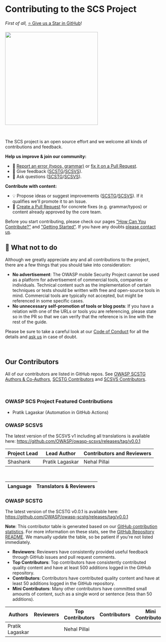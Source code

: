 # Contributing to the SCS Project

_First of all,_ [⭐ Give us a Star in GitHub](https://github.com/OWASP/owasp-scs)!

<a href="https://github.com/OWASP/owasp-scs"><img src="../../assets/starring.png" width="300px"/></a>

<br>

The SCS project is an open source effort and we welcome all kinds of contributions and feedback.

**Help us improve & join our community:**

- 🐞 [Report an error (typos, grammar)](contributing/1_How_Can_You_Contribute.md#create-issues) or [fix it on a Pull Request](contributing/1_How_Can_You_Contribute.md#open-a-pull-request).
- 💬 Give feedback ([SCSTG](https://github.com/OWASP/owasp-scstg/discussions/categories/general)/[SCSVS](https://github.com/OWASP/owasp-scsvs/discussions/categories/general)).
- 🙏 Ask questions ([SCSTG](https://github.com/OWASP/owasp-scstg/discussions/categories/q-a)/[SCSVS](https://github.com/OWASP/owasp-scsvs/discussions/categories/q-a)).

**Contribute with content:**

- 💡 Propose ideas or suggest improvements ([SCSTG](https://github.com/OWASP/owasp-scstg/discussions/categories/ideas)/[SCSVS](https://github.com/OWASP/owasp-scsvs/discussions/categories/ideas)). If it qualifies we'll promote it to an Issue.
- 📄 [Create a Pull Request](contributing/1_How_Can_You_Contribute.md#open-a-pull-request) for concrete fixes (e.g. grammar/typos) or content already approved by the core team.

Before you start contributing, please check our pages ["How Can You Contribute?"](contributing/1_How_Can_You_Contribute.md) and ["Getting Started"](contributing/2_Getting_Started.md). If you have any doubts [please contact us](contact.md).

## 🚫 What not to do

Although we greatly appreciate any and all contributions to the project, there are a few things that you should take into consideration:

- **No advertisement**: The OWASP mobile Security Project cannot be used as a platform for advertisement of commercial tools, companies or individuals. Technical content such as the implementation of certain techniques or tests should be written with free and open-source tools in mind. Commercial tools are typically not accepted, but might be referenced in some specific cases.
- **No unnecessary self-promotion of tools or blog posts**: If you have a relation with one of the URLs or tools you are referencing, please state so in the PR so that we can verify that the reference is in line with the rest of the guide.

Please be sure to take a careful look at our [Code of Conduct](https://github.com/OWASP/owasp-scstg/blob/master/.github/CODE_OF_CONDUCT.md "Code of Conduct") for all the details and [ask us](contact.md) in case of doubt.

<br>

## Our Contributors

All of our contributors are listed in GitHub repos. See [OWASP SCSTG Authors & Co-Authors](SCSTG/0x02a-Frontispiece.md#authors), [SCSTG Contributors](https://github.com/OWASP/owasp-scstg/graphs/contributors) and [SCSVS Contributors](https://github.com/OWASP/owasp-scsvs/graphs/contributors).


<br>

### OWASP SCS Project Featured Contributions

- Pratik Lagaskar (Automation in GitHub Actions)


### OWASP SCSVS 

The latest version of the SCSVS v1 including all translations is available here: <https://github.com/OWASP/owasp-scsvs/releases/tag/v0.0.1>

| Project Lead | Lead Author | Contributors and Reviewers |
| ------- | --- | ----------------- |
| Shashank | Pratik Lagaskar | Nehal Pillai|

<br/>

| Language | Translators & Reviewers |
| --------------- | ------------------------------------------------------------ |


### OWASP SCSTG 

The latest version of the SCSTG v0.0.1 is available here: <https://github.com/OWASP/owasp-scstg/releases/tag/v0.0.1>

**Note**: This contributor table is generated based on our [GitHub contribution statistics](https://github.com/OWASP/owasp-scstg/graphs/contributors "GitHub contribution statistics"). For more information on these stats, see the [GitHub Repository README](https://github.com/OWASP/owasp-scstg/blob/master/README.md "GitHub Repository README"). We manually update the table, so be patient if you're not listed immediately.

- **Reviewers**: Reviewers have consistently provided useful feedback through GitHub issues and pull request comments.
- **Top Contributors**: Top contributors have consistently contributed quality content and have at least 500 additions logged in the GitHub repository.
- **Contributors**: Contributors have contributed quality content and have at least 50 additions logged in the GitHub repository.
- **Mini Contributors**: Many other contributors have committed small amounts of content, such as a single word or sentence (less than 50 additions).

| Authors | Reviewers | Top Contributors | Contributors | Mini Contributors | Editors |
| ---- | ---- | ----- | --- | --- | --- |
|Pratik Lagaskar| | Nehal Pillai | | | |

